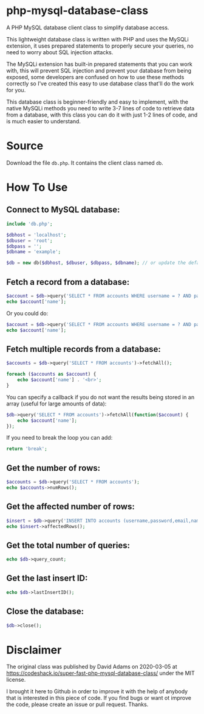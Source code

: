 # php-mysql-database-class

A PHP MySQL database client class to simplify database access.

This lightweight database class is written with PHP and uses the MySQLi extension, it uses prepared statements to
properly secure your queries, no need to worry about SQL injection attacks.

The MySQLi extension has built-in prepared statements that you can work with, this will prevent SQL injection and
prevent your database from being exposed, some developers are confused on how to use these methods correctly so I've
created this easy to use database class that'll do the work for you.

This database class is beginner-friendly and easy to implement, with the native MySQLi methods you need to write 3-7
lines of code to retrieve data from a database, with this class you can do it with just 1-2 lines of code, and is much
easier to understand.

# Source

Download the file `db.php`. It contains the client class named `db`.

# How To Use

## Connect to MySQL database:

```php
include 'db.php';

$dbhost = 'localhost';
$dbuser = 'root';
$dbpass = '';
$dbname = 'example';

$db = new db($dbhost, $dbuser, $dbpass, $dbname); // or update the default values of the parameters in db.php
```

## Fetch a record from a database:

```php
$account = $db->query('SELECT * FROM accounts WHERE username = ? AND password = ?', 'test', 'test')->fetchArray();
echo $account['name'];
```

Or you could do:

```php
$account = $db->query('SELECT * FROM accounts WHERE username = ? AND password = ?', array('test', 'test'))->fetchArray();
echo $account['name'];
```

## Fetch multiple records from a database:

```php
$accounts = $db->query('SELECT * FROM accounts')->fetchAll();

foreach ($accounts as $account) {
	echo $account['name'] . '<br>';
}
```

You can specify a callback if you do not want the results being stored in an array (useful for large amounts of data):

```php
$db->query('SELECT * FROM accounts')->fetchAll(function($account) {
    echo $account['name'];
});
```

If you need to break the loop you can add:

```php
return 'break';
```

## Get the number of rows:

```php
$accounts = $db->query('SELECT * FROM accounts');
echo $accounts->numRows();
```

## Get the affected number of rows:

```php
$insert = $db->query('INSERT INTO accounts (username,password,email,name) VALUES (?,?,?,?)', 'test', 'test', 'test@gmail.com', 'Test');
echo $insert->affectedRows();
```

## Get the total number of queries:

```php
echo $db->query_count;
```

## Get the last insert ID:

```php
echo $db->lastInsertID();
```

## Close the database:

```php
$db->close();
```

# Disclaimer

The original class was published by David Adams on 2020-03-05 at https://codeshack.io/super-fast-php-mysql-database-class/ under the MIT license.

I brought it here to Github in order to improve it with the help of anybody that is interested in this piece of code.
If you find bugs or want ot improve the code, please create an issue or pull request. Thanks.
